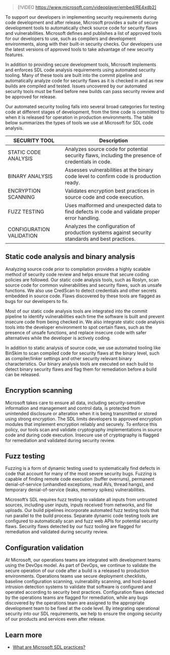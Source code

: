 >[!VIDEO https://www.microsoft.com/videoplayer/embed/RE4xdb2]

To support our developers in implementing security requirements during code development and after release, Microsoft provides a suite of secure development tools to automatically check source code for security flaws and vulnerabilities. Microsoft defines and publishes a list of approved tools for our developers to use, such as compilers and development environments, along with their built-in security checks. Our developers use the latest versions of approved tools to take advantage of new security features.

In addition to providing secure development tools, Microsoft implements and enforces SDL code analysis requirements using automated security tooling. Many of these tools are built into the commit pipeline and automatically analyze code for security flaws as it is checked in and as new builds are compiled and tested. Issues uncovered by our automated security tools must be fixed before new builds can pass security review and be approved for release.

Our automated security tooling falls into several broad categories for testing code at different stages of development, from the time code is committed to when it is released for operation in production environments. The table below summarizes the types of tools we use at Microsoft for SDL code analysis.

| SECURITY TOOL | Description |
|-|-|
| STATIC CODE ANALYSIS | Analyzes source code for potential security flaws, including the presence of credentials in code. |
| BINARY ANALYSIS | Assesses vulnerabilities at the binary code level to confirm code is production ready. |
| ENCRYPTION SCANNING | Validates encryption best practices in source code and code execution. |
| FUZZ TESTING | Uses malformed and unexpected data to find defects in code and validate proper error handling. |
| CONFIGURATION VALIDATION | Analyzes the configuration of production systems against security standards and best practices. |

## Static code analysis and binary analysis ##

Analyzing source code prior to compilation provides a highly scalable method of security code review and helps ensure that secure coding policies are followed. Our static code analysis tools, such as Roslyn, scan source code for common vulnerabilities and security flaws, such as unsafe functions. We also use CredScan to detect credentials and other secrets embedded in source code. Flaws discovered by these tools are flagged as bugs for our developers to fix.

Most of our static code analysis tools are integrated into the commit pipeline to identify vulnerabilities each time the software is built and prevent insecure code from being checked in. We also integrate static code analysis tools into the developer environment to spot certain flaws, such as the presence of unsafe functions, and replace insecure code with safer alternatives while the developer is actively coding.

In addition to static analysis of source code, we use automated tooling like BinSkim to scan compiled code for security flaws at the binary level, such as compiler/linker settings and other security relevant binary characteristics. Our binary analysis tools are executed on each build to detect binary security flaws and flag them for remediation before a build can be released.

## Encryption scanning ##

Microsoft takes care to ensure all data, including security-sensitive information and management and control data, is protected from unintended disclosure or alteration when it is being transmitted or stored using strong encryption. The SDL limits developers to approved encryption modules that implement encryption reliably and securely. To enforce this policy, our tools scan and validate cryptography implementations in source code and during code execution. Insecure use of cryptography is flagged for remediation and validated during security review.

## Fuzz testing ##

Fuzzing is a form of dynamic testing used to systematically find defects in code that account for many of the most severe security bugs. Fuzzing is capable of finding remote code execution (buffer overruns), permanent denial-of-service (unhandled exceptions, read AVs, thread hangs), and temporary denial-of-service (leaks, memory spikes) vulnerabilities.

Microsoft’s SDL requires fuzz testing to validate all inputs from untrusted sources, including user inputs, inputs received from networks, and file uploads. Our build pipelines incorporate automated fuzz testing tools that run parallel to the build process. Separate dynamic code testing tools are configured to automatically scan and fuzz web APIs for potential security flaws. Security flaws detected by our fuzz tooling are flagged for remediation and validated during security review.

## Configuration validation ##

At Microsoft, our operations teams are integrated with development teams using the DevOps model. As part of DevOps, we continue to validate the secure operation of our code after a build is a released to production environments. Operations teams use secure deployment checklists, baseline configuration scanning, vulnerability scanning, and host-based intrusion detection systems to validate that software is configured and operated according to security best practices. Configuration flaws detected by the operations teams are flagged for remediation, while any bugs discovered by the operations team are assigned to the appropriate development team to be fixed at the code level. By integrating operational security into our SDL requirements, we help to ensure the ongoing security of our products and services even after release.

## Learn more ##

- [What are Microsoft SDL practices?](https://www.microsoft.com/securityengineering/sdl/practices?azure-portal=true)
